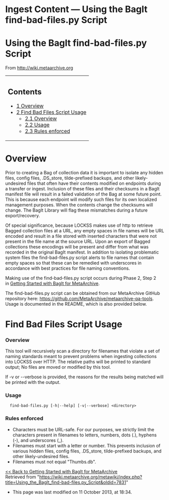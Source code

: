 Ingest Content — Using the BagIt find-bad-files.py Script
=========================================================

Using the BagIt find-bad-files.py Script
========================================

  
From <http://wiki.metaarchive.org>



<table class="confluenceTable">
 <tbody>
  <tr>
   <td>
    <h2 id="UsingtheBagItfindbadfiles.pyScript-Contents">
     Contents
    </h2>
    <ul>
     <li>
      <a href="https://wiki.metaarchive.org/metawiki/index.php?title=Using_the_BagIt_find-bad-files.py_Script&amp;printable=yes#Overview" rel="nofollow" style="text-decoration: underline;">
       <span>
        1
       </span>
       <span>
       </span>
       <span>
        Overview
       </span>
      </a>
     </li>
     <li>
      <a href="https://wiki.metaarchive.org/metawiki/index.php?title=Using_the_BagIt_find-bad-files.py_Script&amp;printable=yes#Find_Bad_Files_Script_Usage" rel="nofollow" style="text-decoration: underline;">
       <span>
        2
       </span>
       <span>
       </span>
       <span>
        Find Bad Files Script Usage
       </span>
      </a>
      <ul>
       <li>
        <a href="https://wiki.metaarchive.org/metawiki/index.php?title=Using_the_BagIt_find-bad-files.py_Script&amp;printable=yes#Overview_2" rel="nofollow" style="text-decoration: underline;">
         <span>
          2.1
         </span>
         <span>
         </span>
         <span>
          Overview
         </span>
        </a>
       </li>
       <li>
        <a href="https://wiki.metaarchive.org/metawiki/index.php?title=Using_the_BagIt_find-bad-files.py_Script&amp;printable=yes#Usage" rel="nofollow" style="text-decoration: underline;">
         <span>
          2.2
         </span>
         <span>
         </span>
         <span>
          Usage
         </span>
        </a>
       </li>
       <li>
        <a href="https://wiki.metaarchive.org/metawiki/index.php?title=Using_the_BagIt_find-bad-files.py_Script&amp;printable=yes#Rules_enforced" rel="nofollow" style="text-decoration: underline;">
         <span>
          2.3
         </span>
         <span>
         </span>
         <span>
          Rules enforced
         </span>
        </a>
       </li>
      </ul>
     </li>
    </ul>
   </td>
  </tr>
 </tbody>
</table>


Overview
========

Prior to creating a Bag of collection data it is important to isolate any hidden files, config files, .DS\_store, tilde-prefixed backups, and other likely-undesired files that often have their contents modified on endpoints during a transfer or ingest. Inclusion of these files and their checksums in a BagIt manifest file will result in a failed validation of the Bag at some future point. This is because each endpoint will modify such files for its own localized management purposes. When the contents change the checksums will change. The BagIt Library will flag these mismatches during a future export/recovery.

Of special significance, because LOCKSS makes use of http to retrieve Bagged collection files at a URL, any empty spaces in file names will be URL encoded and result in a file stored with inserted characters that were not present in the file name at the source URL. Upon an export of Bagged collections these encodings will be present and differ from what was recorded in the original BagIt manifest. In addition to isolating problematic system files the find-bad-files.py script alerts to file names that contain empty spaces so that these can be remedied with underscores in accordance with best practices for file naming conventions.

Making use of the find-bad-files.py script occurs during Phase 2, Step 2 in [Getting Started with BagIt for MetaArchive](https://wiki.metaarchive.org/metawiki/index.php/Getting_Started_with_BagIt_for_MetaArchive "Getting Started with BagIt for MetaArchive").

The find-bad-files.py script can be obtained from our MetaArchive GitHub repository here: <https://github.com/MetaArchive/metaarchive-qa-tools>. Usage is documented in the README, which is also provided below.

Find Bad Files Script Usage
===========================

### Overview

This tool will recursively scan a directory for filenames that violate a set of naming standards meant to prevent problems when ingesting collections into LOCKSS over HTTP. The relative paths will be printed to standard output; No files are moved or modified by this tool.

If -v or --verbose is provided, the reasons for the results being matched will be printed with the output.

### Usage


```
  find-bad-files.py [-h|--help] [-v|--verbose] <directory>

```
### Rules enforced

* Characters must be URL-safe. For our purposes, we strictly limit the characters present in filenames to letters, numbers, dots (.), hyphens (-), and underscores (\_).
* Filenames must start with a letter or number. This prevents inclusion of various hidden files, config files, .DS\_store, tilde-prefixed backups, and other likely-undesired files.
* Filenames must not equal "Thumbs.db".

  
[<< Back to Getting Started with BagIt for MetaArchive](https://wiki.metaarchive.org/metawiki/index.php/Getting_Started_with_BagIt_for_MetaArchive#Phase_2:_Obtaining_.26_Using_BagIt_Tools_for_MetaArchive "Getting Started with BagIt for MetaArchive")  
Retrieved from "<https://wiki.metaarchive.org/metawiki/index.php?title=Using_the_BagIt_find-bad-files.py_Script&oldid=7831>"

* This page was last modified on 11 October 2013, at 18:34.
